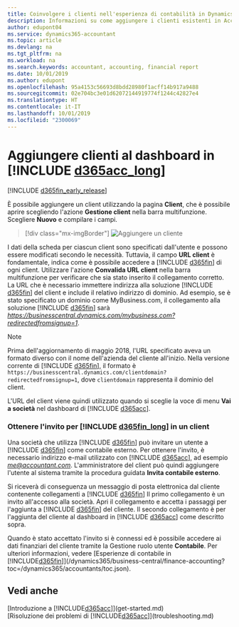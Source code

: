 ```yaml
---
title: Coinvolgere i clienti nell'esperienza di contabilità in Dynamics 365 | Documenti Microsoft
description: Informazioni su come aggiungere i clienti esistenti in Accountant Hub per Dynamics 365.
author: edupont04
ms.service: dynamics365-accountant
ms.topic: article
ms.devlang: na
ms.tgt_pltfrm: na
ms.workload: na
ms.search.keywords: accountant, accounting, financial report
ms.date: 10/01/2019
ms.author: edupont
ms.openlocfilehash: 95a4153c56693d8bdd28980f1acff14b917a9488
ms.sourcegitcommit: 02e704bc3e01d62072144919774f1244c42827e4
ms.translationtype: HT
ms.contentlocale: it-IT
ms.lasthandoff: 10/01/2019
ms.locfileid: "2300069"
---
```

# <a name="add-clients-to-your-dashboard-in-include-d365acc_longincludesd365acc_long_mdmd"></a>Aggiungere clienti al dashboard in [!INCLUDE [d365acc_long](includes/d365acc_long_md.md)]
[!INCLUDE [d365fin_early_release](includes/d365fin_early_release.md.md)]

È possibile aggiungere un client utilizzando la pagina **Client**, che è possibile aprire scegliendo l'azione **Gestione client** nella barra multifunzione. Scegliere **Nuovo** e compilare i campi.  

> [!div class="mx-imgBorder"]
> ![Aggiungere un cliente](./media/accountant-add-client/manage-client.png)

I dati della scheda per ciascun client sono specificati dall'utente e possono essere modificati secondo le necessità. Tuttavia, il campo **URL client** è fondamentale, indica come è possibile accedere a [!INCLUDE [d365fin](includes/d365fin_md.md)] di ogni client. Utilizzare l'azione **Convalida URL client** nella barra multifunzione per verificare che sia stato inserito il collegamento corretto. La URL che è necessario immettere indirizza alla soluzione [!INCLUDE [d365fin](includes/d365fin_md.md)] del client e include il relativo indirizzo di dominio. Ad esempio, se è stato specificato un dominio come MyBusiness.com, il collegamento alla soluzione [!INCLUDE [d365fin](includes/d365fin_md.md)] sarà *https://businesscentral.dynamics.com/mybusiness.com?redirectedfromsignup=1*.  

> [!NOTE]
>  Prima dell'aggiornamento di maggio 2018, l'URL specificato aveva un formato diverso con il nome dell'azienda del cliente all'inizio. Nella versione corrente di [!INCLUDE [d365fin](includes/d365fin_md.md)], il formato è ```https://businesscentral.dynamics.com/clientdomain?redirectedfromsignup=1```, dove ```clientdomain``` rappresenta il dominio del client.  

L'URL del client viene quindi utilizzato quando si sceglie la voce di menu **Vai a società** nel dashboard di [!INCLUDE [d365acc](includes/d365acc_md.md)].  

### <a name="get-invited-to-a-clients-include-d365fin_longincludesd365fin_long_mdmd"></a>Ottenere l'invito per [!INCLUDE [d365fin_long](includes/d365fin_long_md.md)] in un client
Una società che utilizza [!INCLUDE [d365fin](includes/d365fin_md.md)] può invitare un utente a [!INCLUDE [d365fin](includes/d365fin_md.md)] come contabile esterno. Per ottenere l'invito, è necessario indirizzo e-mail utilizzato con [!INCLUDE [d365acc](includes/d365acc_md.md)], ad esempio <em>me@accountant.com</em>. L'amministratore del client può quindi aggiungere l'utente al sistema tramite la procedura guidata **Invita contabile esterno**.  

Si riceverà di conseguenza un messaggio di posta elettronica dal cliente contenente collegamenti a [!INCLUDE [d365fin](includes/d365fin_md.md)] Il primo collegamento è un invito all'accesso alla società. Apri il collegamento e accetta i passaggi per l'aggiunta a [!INCLUDE [d365fin](includes/d365fin_md.md)] del cliente. Il secondo collegamento è per l'aggiunta del cliente al dashboard in [!INCLUDE [d365acc](includes/d365acc_md.md)] come descritto sopra.  

Quando è stato accettato l'invito si è connessi ed è possibile accedere ai dati finanziari del cliente tramite la Gestione ruolo utente **Contabile**. Per ulteriori informazioni, vedere [Esperienze di contabile in [!INCLUDE[d365fin](includes/d365fin_md.md)]](/dynamics365/business-central/finance-accounting?toc=/dynamics365/accountants/toc.json).  

## <a name="see-also"></a>Vedi anche
[Introduzione a [!INCLUDE[d365acc](includes/d365acc_md.md)]](get-started.md)  
[Risoluzione dei problemi di [!INCLUDE[d365acc](includes/d365acc_md.md)]](troubleshooting.md)  
